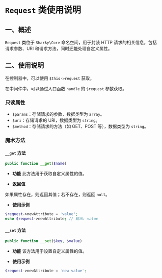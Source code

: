 # `Request` 类使用说明

## 一、概述

`Request` 类位于 `Sharky\Core` 命名空间，用于封装 HTTP 请求的相关信息，包括请求参数、URI 和请求方法，同时还能处理自定义属性。

## 二、使用说明

在控制器中，可以使用 `$this->request` 获取。

在中间件中，可以通过入口函数 `handle` 的 `$request` 参数获取。

### 只读属性

- `$params`：存储请求的参数，数据类型为 `array`。
- `$uri`：存储请求的 URI，数据类型为 `string`。
- `$method`：存储请求的方法（如 GET、POST 等），数据类型为 `string`。

### 魔术方法

#### `__get` 方法

```php
public function __get($name)
```

- **功能** 此方法用于获取自定义属性的值。

- **返回值**

如果属性存在，则返回其值；若不存在，则返回 `null`。

- **使用示例**

```php
$request->newAttribute = 'value';
echo $request->newAttribute; // 输出: value
```

#### `__set` 方法

```php
public function __set($key, $value)
```

- **功能** 该方法用于设置自定义属性的值。

- **使用示例**

```php
$request->newAttribute = 'new value';
```
